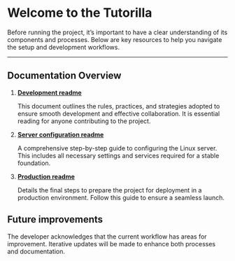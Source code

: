 ﻿# Welcome to the Tutorilla

Before running the project, it’s important to have a clear understanding of its components and processes.
Below are key resources to help you navigate the setup and development workflows.

---

## Documentation Overview

1. **[Development readme](./readme.development.md)**
      
    This document outlines the rules, practices, and strategies adopted to ensure smooth development and effective collaboration.
    It is essential reading for anyone contributing to the project.

1. **[Server configuration readme](./readme.server-configuration.md)**

    A comprehensive step-by-step guide to configuring the Linux server.
    This includes all necessary settings and services required for a stable foundation.

1. **[Production readme](./readme.production.md)**

   Details the final steps to prepare the project for deployment in a production environment.
   Follow this guide to ensure a seamless launch.

## Future improvements

The developer acknowledges that the current workflow has areas for improvement.
Iterative updates will be made to enhance both processes and documentation.